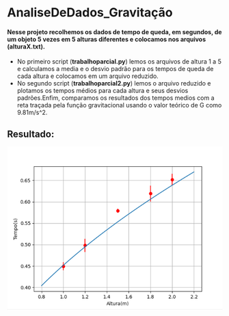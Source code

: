 # AnaliseDeDados_Gravitação

#### Nesse projeto recolhemos os dados de tempo de queda, em segundos, de um objeto 5 vezes em 5 alturas diferentes e colocamos nos arquivos (alturaX.txt).

* No primeiro script (**trabalhoparcial.py**) lemos os arquivos de altura 1 a 5 e calculamos a media e o desvio padrão para os tempos de queda de cada altura e colocamos em um arquivo reduzido.
* No segundo script (**trabalhoparcial2.py**) lemos o arquivo reduzido e plotamos os tempos médios para cada altura e seus desvios padrões.Enfim, comparamos os resultados dos tempos medios com a reta traçada pela função gravitacional usando o valor teórico de G como 9.81m/s^2.

## Resultado:

![Grafico](Grafico_resultado.png)
